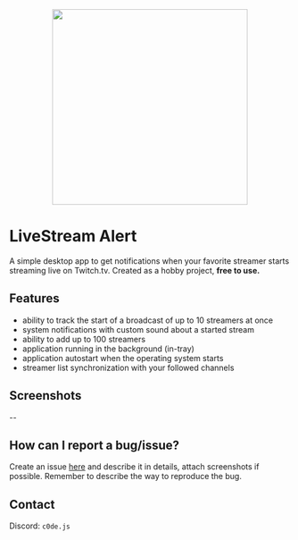 
<div align="center">
  <img width="350" src="https://github.com/user-attachments/assets/40df4aae-4849-4899-953e-12eff85a9753" />
</div>

# LiveStream Alert
A simple desktop app to get notifications when your favorite streamer starts streaming live on Twitch.tv. Created as a hobby project, **free to use.**

## Features
- ability to track the start of a broadcast of up to 10 streamers at once
- system notifications with custom sound about a started stream
- ability to add up to 100 streamers
- application running in the background (in-tray)
- application autostart when the operating system starts
- streamer list synchronization with your followed channels

## Screenshots
--

## How can I report a bug/issue?
Create an issue [here](https://github.com/codenedd/livestream-alert/issues) and describe it in details, attach screenshots if possible. Remember to describe the way to reproduce the bug.

## Contact
Discord: `c0de.js`
